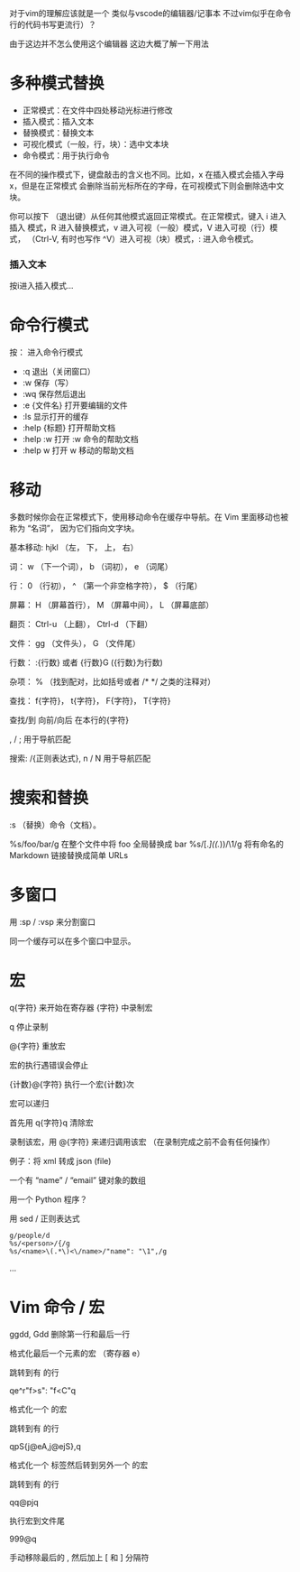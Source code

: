 对于vim的理解应该就是一个 类似与vscode的编辑器/记事本 不过vim似乎在命令行的代码书写更流行）？

由于这边并不怎么使用这个编辑器 这边大概了解一下用法

# 多种模式替换
- 正常模式：在文件中四处移动光标进行修改
- 插入模式：插入文本
- 替换模式：替换文本
- 可视化模式（一般，行，块）：选中文本块
- 命令模式：用于执行命令

在不同的操作模式下，键盘敲击的含义也不同。比如，x 在插入模式会插入字母 x，但是在正常模式 会删除当前光标所在的字母，在可视模式下则会删除选中文块。

你可以按下 <ESC>（退出键）从任何其他模式返回正常模式。在正常模式，键入 i 进入插入 模式，R 进入替换模式，v 进入可视（一般）模式，V 进入可视（行）模式，<C-v> （Ctrl-V, 有时也写作 ^V）进入可视（块）模式，: 进入命令模式。

### 插入文本
按i进入插入模式...

# 命令行模式
按： 进入命令行模式
- :q 退出（关闭窗口）
- :w 保存（写）
- :wq 保存然后退出
- :e {文件名} 打开要编辑的文件
- :ls 显示打开的缓存
- :help {标题} 打开帮助文档
- :help :w 打开 :w 命令的帮助文档
- :help w 打开 w 移动的帮助文档


#  移动
多数时候你会在正常模式下，使用移动命令在缓存中导航。在 Vim 里面移动也被称为 “名词”， 因为它们指向文字块。

基本移动: hjkl （左， 下， 上， 右）

词： w （下一个词）， b （词初）， e （词尾）

行： 0 （行初）， ^ （第一个非空格字符）， $ （行尾）

屏幕： H （屏幕首行）， M （屏幕中间）， L （屏幕底部）

翻页： Ctrl-u （上翻）， Ctrl-d （下翻）

文件： gg （文件头）， G （文件尾）

行数： :{行数}<CR> 或者 {行数}G ({行数}为行数)

杂项： % （找到配对，比如括号或者 /* */ 之类的注释对）

查找： f{字符}， t{字符}， F{字符}， T{字符}

查找/到 向前/向后 在本行的{字符}

, / ; 用于导航匹配

搜索: /{正则表达式}, n / N 用于导航匹配

# 搜索和替换
:s （替换）命令（文档）。

%s/foo/bar/g
在整个文件中将 foo 全局替换成 bar
%s/\[.*\](\(.*\))/\1/g
将有命名的 Markdown 链接替换成简单 URLs
# 多窗口
用 :sp / :vsp 来分割窗口

同一个缓存可以在多个窗口中显示。

# 宏
q{字符} 来开始在寄存器 {字符} 中录制宏

q 停止录制

@{字符} 重放宏

宏的执行遇错误会停止

{计数}@{字符} 执行一个宏{计数}次

宏可以递归

首先用 q{字符}q 清除宏

录制该宏，用 @{字符} 来递归调用该宏 （在录制完成之前不会有任何操作）

例子：将 xml 转成 json (file)

一个有 “name” / “email” 键对象的数组

用一个 Python 程序？

用 sed / 正则表达式
```
g/people/d
%s/<person>/{/g
%s/<name>\(.*\)<\/name>/"name": "\1",/g
```
…
# Vim 命令 / 宏
ggdd, Gdd 删除第一行和最后一行

格式化最后一个元素的宏 （寄存器 e）

跳转到有 <name> 的行

qe^r"f>s": "<ESC>f<C"<ESC>q

格式化一个 的宏

跳转到有 <person> 的行

qpS{<ESC>j@eA,<ESC>j@ejS},<ESC>q

格式化一个 标签然后转到另外一个 的宏

跳转到有 <person> 的行

qq@pjq

执行宏到文件尾

999@q

手动移除最后的 , 然后加上 [ 和 ] 分隔符

